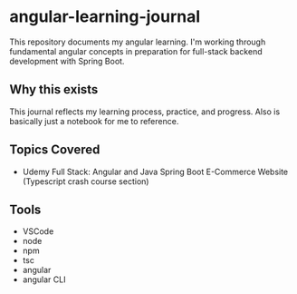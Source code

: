 # angular-learning-journal

This repository documents my angular learning. I'm working through fundamental angular concepts in preparation for full-stack backend development with Spring Boot.

## Why this exists

This journal reflects my learning process, practice, and progress. Also is basically just a notebook for me to reference.

## Topics Covered

- Udemy Full Stack: Angular and Java Spring Boot E-Commerce Website (Typescript crash course section)

## Tools

- VSCode
- node
- npm
- tsc
- angular
- angular CLI